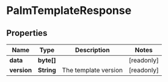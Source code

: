 

# PalmTemplateResponse


## Properties

| Name | Type | Description | Notes |
|------------ | ------------- | ------------- | -------------|
|**data** | **byte[]** |  |  [readonly] |
|**version** | **String** | The template version |  [readonly] |



